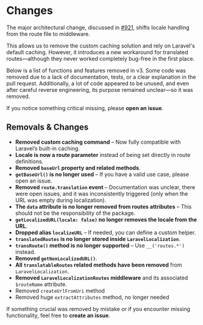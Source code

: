 # Changes

The major architectural change, discussed in [#921](https://github.com/mcamara/laravel-localization/issues/921), shifts locale handling from the route file to middleware.

This allows us to remove the custom caching solution and rely on Laravel's default caching. However, it introduces a new workaround for translated routes—although they never worked completely bug-free in the first place.

Below is a list of functions and features removed in v3. Some code was removed due to a lack of documentation, tests, or a clear explanation in the pull request. Additionally, a lot of code appeared to be unused, and even after careful reverse engineering, its purpose remained unclear—so it was removed.

If you notice something critical missing, please **open an issue**.

## Removals & Changes

- **Removed custom caching command** – Now fully compatible with Laravel’s built-in caching.
- **Locale is now a route parameter** instead of being set directly in route definitions.
- **Removed `baseUrl` property and related methods**.
- **`getBaseUrl()` is no longer used** – If you have a valid use case, please open an issue.
- **Removed `route.translation` event** – Documentation was unclear, there were open issues, and it was inconsistently triggered (only when the URL was empty during localization).
- **The `data` attribute is no longer removed from routes attributes** – This should not be the responsibility of the package.
- **`getLocalizedURL(locale: false)` no longer removes the locale from the URL**.
- **Dropped alias `localizeURL`** – If needed, you can define a custom helper.
- **`translatedRoutes` is no longer stored inside `LaravelLocalization`**.
- **`transRoute()` method is no longer supported** – Use `__('routes.*')` instead.
- **Removed `getNonLocalizedURL()`**.
- **All `translatableRoutes` related methods have been removed** from `LaravelLocalization`.
- **Removed `LaravelLocalizationRoutes` middleware** and its associated `$routeName` attribute.
- Removed `createUrlFromUri` method
- Removed huge `extractAttributes` method, no longer needed

If something crucial was removed by mistake or if you encounter missing functionality, feel free to **create an issue**.

